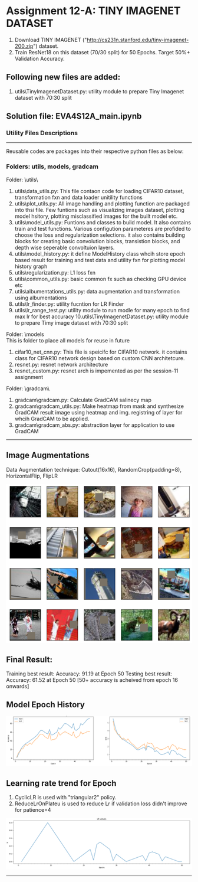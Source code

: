 # Assignment 12-A: TINY IMAGENET DATASET

1. Download TINY IMAGENET ("http://cs231n.stanford.edu/tiny-imagenet-200.zip") dataset. 
2. Train ResNet18 on this dataset (70/30 split) for 50 Epochs. Target 50%+ Validation Accuracy.

Following new files are added:
------------------------------

1. utils\TinyImagenetDataset.py: utility module to prepare Tiny Imagenet dataset with 70:30 split


Solution file: EVA4S12A_main.ipynb
--------------


### Utility Files Descriptions
------------------------------
Reusable codes are packages into their respective python files as below:

### Folders: utils, models, gradcam

Folder: \utils\
1. utils\data_utils.py: This file contaon code for loading CIFAR10 dataset, transformation fxn and data loader unitility functions
2. utils\plot_utils.py: All image handling and plotting function are packaged into thsi file. Few funtions such as visualizing images dataset, plotting model hsitory, plotting misclassified images for the built model etc.
3. utils\model_utils.py: Funtions and classes to build model. It also contains train and test functions. Various configution parameteres are profided to choose the loss and regularization selections.
it also contains building blocks for creating basic convolution blocks, transistion blocks, and depth wise seperable convoltuion layers.
4. utils\model_history.py: it define ModelHistory class whcih store epoch based result for training and test data and utility fxn for plotting model history graph
5. utils\regularization.py: L1 loss fxn
6. utils\common_utils.py: basic common fx such as checking GPU device etc
7. utils\albumentations_utils.py: data augmentation and transformation using albumentations
8. utils\lr_finder.py: utility fucntion for LR Finder
9. utils\lr_range_test.py: utility module to run modle for many epoch to find max lr for best accuracy
10.utils\TinyImagenetDataset.py: utility module to prepare Timy image dataset with 70:30 split

Folder: \models\
This is folder to place all models for reuse in future
1. cifar10_net_cnn.py: This file is speicifc for CIFAR10 network. it contains class for CIFAR10 network design based on custom CNN architetcure.
2. resnet.py: resnet network architecture
3. resnet_custom.py: resnet arch is impemented as per the session-11 assignment

Folder: \gradcam\
1. gradcam\gradcam.py: Calculate GradCAM salinecy map
2. gradcam\gradcam_utils.py: Make heatmap from mask and synthesize GradCAM result image using heatmap and img. registring of layer for whcih GradCAM to be applied.
3. gradcam\gradcam_abs.py: abstraction layer for application to use GradCAM

----------------------------------------------------------------------------------------------------------------

Image Augmentations
-------------------

Data Augmentation technique: Cutout(16x16), RandomCrop(padding=8), HorizontalFlip, FlipLR

![](images/albumentations_images.PNG)


Final Result:
-------------

Training best result: Accuracy: 91.19 at Epoch 50
Testing  best result: Accuracy: 61.52 at Epoch 50 [50+ accuracy is acheived from epoch 16 onwards]

Model Epoch History
-------------------

![](images/model_history.PNG)


Learning rate trend for Epoch
-----------------------------

1. CyclicLR is used with "triangular2" policy.
2. ReduceLrOnPlateu is used to reduce Lr if validation loss didn't improve for patience=4 

![](images/lr_trend.PNG)

----------------------------------------------------------------------------------------------------------------

